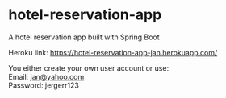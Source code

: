 # hotel-reservation-app
A hotel reservation app built with Spring Boot

Heroku link: https://hotel-reservation-app-jan.herokuapp.com/

You either create your own user account or use: <br>
Email:    jan@yahoo.com <br>
Password: jergerr123 



